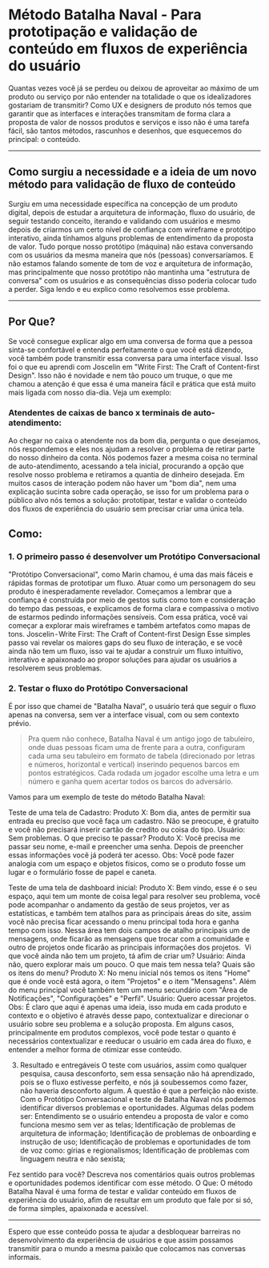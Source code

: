 # Método Batalha Naval - Para prototipação e validação de conteúdo em  fluxos de experiência do usuário
Quantas vezes você já se perdeu ou deixou de aproveitar ao máximo de um produto ou serviço por não entender na totalidade o que os idealizadores gostariam de transmitir?
Como UX e designers de produto nós temos que garantir que as interfaces e interações transmitam de forma clara a proposta de valor de nossos produtos e serviços e isso não é uma tarefa fácil, são tantos métodos, rascunhos e desenhos, que esquecemos do principal: o conteúdo.

---

## Como surgiu a necessidade e a ideia de um novo método para validação de fluxo de conteúdo
Surgiu em uma necessidade específica na concepção de um produto digital, depois de estudar a arquitetura de informação, fluxo do usuário, de seguir testando conceito, iterando e validando com usuários e mesmo depois de criarmos  um certo nível de confiança com wireframe e protótipo interativo, ainda tínhamos alguns problemas de entendimento da proposta de valor. Tudo porque nosso protótipo (máquina) não estava conversando com os usuários da mesma maneira que nós (pessoas) conversaríamos. E não estamos falando somente de tom de voz e arquitetura de informação, mas principalmente que nosso protótipo não mantinha uma "estrutura de conversa" com os usuários e as consequências disso poderia colocar tudo a perder. Siga lendo e eu explico como resolvemos esse problema.

---

## Por Que?
Se você consegue explicar algo em uma conversa de forma que a pessoa sinta-se confortável e entenda perfeitamente o que você está dizendo, você também pode transmitir essa conversa para uma interface visual. Isso foi o que eu aprendi com Joscelin em "Write First: The Craft of Content-first Design".
Isso não é novidade e nem tão pouco um truque, o que me chamou a atenção é que essa é uma maneira fácil e prática que está muito mais ligada com nosso dia-dia. Veja um exemplo:

### Atendentes de caixas de banco x terminais de auto-atendimento:
Ao chegar no caixa o atendente nos da bom dia, pergunta o que desejamos, nós respondemos e eles nos ajudam a resolver o problema de retirar parte do nosso dinheiro da conta. Nós podemos fazer a mesma coisa no terminal de auto-atendimento, acessando a tela inicial, procurando a opção que resolve nosso problema e retiramos a quantia de dinheiro desejada.
Em muitos casos de interação podem não haver um "bom dia", nem uma explicação sucinta sobre cada operação, se isso for um problema para o público alvo nós temos a solução: prototipar, testar e validar o conteúdo dos fluxos de experiência do usuário sem precisar criar uma única tela.


## Como:
### 1. O primeiro passo é desenvolver um Protótipo Conversacional
"Protótipo Conversacional", como Marin chamou, é uma das mais fáceis e rápidas formas de prototipar um fluxo. Atuar como um personagem do seu produto é inesperadamente revelador. Começamos a lembrar que a confiança é construída por meio de gestos sutis como tom e consideração do tempo das pessoas, e explicamos de forma clara e compassiva o motivo de estarmos pedindo informações sensíveis. Com essa prática, você vai começar a explorar mais wireframes e também artefatos como mapas de tons. Joscelin - Write First: The Craft of Content-first Design
Esse simples passo vai revelar os maiores gaps do seu fluxo de interação, e se você ainda não tem um fluxo, isso vai te ajudar a construir um fluxo intuitivo, interativo e apaixonado ao propor soluções para ajudar os usuários a resolverem seus problemas.

### 2. Testar o fluxo do Protótipo Conversacional
É por isso que chamei de "Batalha Naval", o usuário terá que seguir o fluxo apenas na conversa, sem ver a interface visual, com ou sem contexto prévio.

> Pra quem não conhece, Batalha Naval é um antigo jogo de tabuleiro, onde duas pessoas ficam uma de frente para a outra, configuram cada uma seu tabuleiro em formato de tabela (direcionado por letras e números, horizontal e vertical) inserindo pequenos barcos em pontos estratégicos. Cada rodada um jogador escolhe uma letra e um número e ganha quem acertar todos os barcos do adversário.

Vamos para um exemplo de teste do método Batalha Naval:

Teste de uma tela de Cadastro:
Produto X: Bom dia, antes de permitir sua entrada eu preciso que você faça um cadastro. Não se preocupe, é gratuito e você não precisará inserir cartão de credito ou coisa do tipo.
Usuário: Sem problemas. O que preciso te passar?
Produto X: Você precisa me passar seu nome, e-mail e preencher uma senha. Depois de preencher essas informações você já poderá ter acesso.
Obs: Você pode fazer analogia com um espaço e objetos físicos, como se o produto fosse um lugar e o formulário fosse de papel e caneta.

Teste de uma tela de dashboard inicial:
Produto X: Bem vindo, esse é o seu espaço, aqui tem um monte de coisa legal para resolver seu problema, você pode acompanhar o andamento da gestão de seus projetos, ver as estatísticas, e também tem atalhos para as principais áreas do site, assim você não precisa ficar acessando o menu principal toda hora e ganha tempo com isso.
Nessa área tem dois campos de atalho principais um de mensagens, onde ficarão as mensagens que trocar com a comunidade e outro de projetos onde ficarão as principais informações dos projetos. 
Vi que você ainda não tem um projeto, tá afim de criar um?
Usuário: Ainda não, quero explorar mais um pouco. O que mais tem nessa tela? Quais são os itens do menu?
Produto X: No menu inicial nós temos os itens "Home" que é onde você está agora, o item "Projetos" e o item "Mensagens". Além do menu principal você também tem um menu secundário com "Área de Notificações", "Configurações" e "Perfil".
Usuário: Quero acessar projetos.
Obs: É claro que aqui é apenas uma ideia, isso muda em cada produto e contexto e o objetivo é através desse papo, contextualizar e direcionar o usuário sobre seu problema e a solução proposta. Em alguns casos, principalmente em produtos complexos, você pode testar o quanto é necessários contextualizar e reeducar o usuário em cada área do fluxo, e entender a melhor forma de otimizar esse conteúdo.

3. Resultado e entregáveis
O teste com usuários, assim como qualquer pesquisa, causa desconforto, sem essa sensação não há aprendizado, pois se o fluxo estivesse perfeito, e nós já soubessemos como fazer, não haveria desconforto algum. A questão é que a perfeição não existe.
Com o Protótipo Conversacional e teste de Batalha Naval nós podemos identificar diversos problemas e oportunidades. Algumas delas podem ser:
Entendimento se o usuário entendeu a proposta de valor e como funciona mesmo sem ver as telas;
Identificação de problemas de arquitetura de informação;
Identificação de problemas de onboarding e instrução de uso;
Identificação de problemas e oportunidades de tom de voz como: gírias e regionalismos;
Identificação de problemas com linguagem neutra e não sexista;

Fez sentido para você? Descreva nos comentários quais outros problemas e oportunidades podemos identificar com esse método.
O Que:
O método Batalha Naval é uma forma de testar e validar conteúdo em fluxos de experiência do usuário, afim de resultar em um produto que fale por si só, de forma simples, apaixonada e acessível.

---

Espero que esse conteúdo possa te ajudar a desbloquear barreiras no desenvolvimento da experiência de usuários e que assim possamos transmitir para o mundo a mesma paixão que colocamos nas conversas informais.
